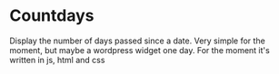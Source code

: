 # Countdays
Display the number of days passed since a date. Very simple for the moment, but maybe a wordpress widget one day. For the moment it's written in js, html and css

